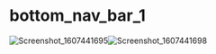 # bottom_nav_bar_1

![Screenshot_1607441695](https://user-images.githubusercontent.com/50890978/101504347-28ecb580-3984-11eb-9ea1-57107369fdba.png)![Screenshot_1607441698](https://user-images.githubusercontent.com/50890978/101504349-2a1de280-3984-11eb-833d-c489f985c011.png)
